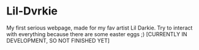 # Lil-Dvrkie
My first serious webpage, made for my fav artist Lil Darkie. Try to interact with everything because there are some easter eggs ;) [CURRENTLY IN DEVELOPMENT, SO NOT FINISHED YET]
